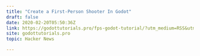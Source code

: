 ```yaml
---
title: "Create a First-Person Shooter In Godot"
draft: false
date: 2020-02-20T05:50:36Z
link: https://godottutorials.pro/fps-godot-tutorial/?utm_medium=RSS&utm_source=hune
site: godottutorials.pro
topic: Hacker News  

---
```


